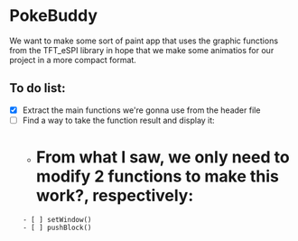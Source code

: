 # PokeBuddy
We want to make some sort of paint app that uses the graphic functions from the TFT_eSPI library in hope that we make some animatios for our project in a more compact format.
## **To do list:**
- [X] Extract the main functions we're gonna use from the header file
- [ ] Find a way to take the function result and display it:
     - # From what I saw, we only need to modify 2 functions to make this work?, respectively:
      - [ ] setWindow()
      - [ ] pushBlock()
